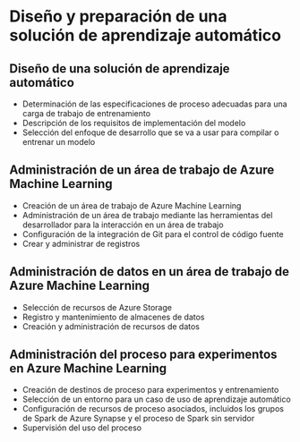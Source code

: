 # Diseño y preparación de una solución de aprendizaje automático 

## Diseño de una solución de aprendizaje automático
- Determinación de las especificaciones de proceso adecuadas para una carga de trabajo de entrenamiento
- Descripción de los requisitos de implementación del modelo
- Selección del enfoque de desarrollo que se va a usar para compilar o entrenar un modelo

## Administración de un área de trabajo de Azure Machine Learning
- Creación de un área de trabajo de Azure Machine Learning
- Administración de un área de trabajo mediante las herramientas del desarrollador para la interacción en un área de trabajo
- Configuración de la integración de Git para el control de código fuente
- Crear y administrar de registros

## Administración de datos en un área de trabajo de Azure Machine Learning
- Selección de recursos de Azure Storage
- Registro y mantenimiento de almacenes de datos
- Creación y administración de recursos de datos

## Administración del proceso para experimentos en Azure Machine Learning
- Creación de destinos de proceso para experimentos y entrenamiento
- Selección de un entorno para un caso de uso de aprendizaje automático
- Configuración de recursos de proceso asociados, incluidos los grupos de Spark de Azure Synapse y el proceso de Spark sin servidor
- Supervisión del uso del proceso